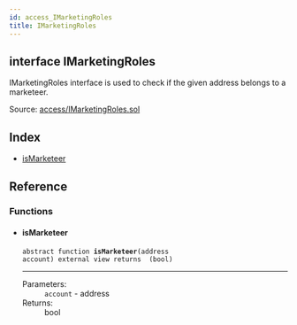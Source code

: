 ```yaml
---
id: access_IMarketingRoles
title: IMarketingRoles
---
```


<div class="contract-doc"><div class="contract"><h2 class="contract-header"><span class="contract-kind">interface</span> IMarketingRoles</h2><p class="description">IMarketingRoles interface is used to check if the given address belongs to a marketeer.</p><div class="source">Source: <a href="https://github.com/Cpollo/Ethereum/blob/v0.0.1/contracts/access/IMarketingRoles.sol" target="_blank">access/IMarketingRoles.sol</a></div></div><div class="index"><h2>Index</h2><ul><li><a href="access_IMarketingRoles.html#isMarketeer">isMarketeer</a></li></ul></div><div class="reference"><h2>Reference</h2><div class="functions"><h3>Functions</h3><ul><li><div class="item function"><span id="isMarketeer" class="anchor-marker"></span><h4 class="name">isMarketeer</h4><div class="body"><code class="signature"><span>abstract </span>function <strong>isMarketeer</strong><span>(address account) </span><span>external </span><span>view </span><span>returns  (bool) </span></code><hr/><dl><dt><span class="label-parameters">Parameters:</span></dt><dd><div><code>account</code> - address</div></dd><dt><span class="label-return">Returns:</span></dt><dd>bool</dd></dl></div></div></li></ul></div></div></div>
